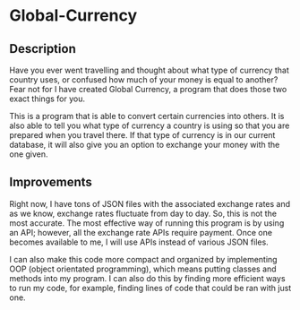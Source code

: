 # Global-Currency

## Description
Have you ever went travelling and thought about what type of currency that country uses, or confused how much of your money is equal to another?
Fear not for I have created Global Currency, a program that does those two exact things for you.

This is a program that is able to convert certain currencies into others. It is also able to tell you what type of 
currency a country is using so that you are prepared when you travel there. If that type of currency is in our current database,
it will also give you an option to exchange your money with the one given.

## Improvements
Right now, I have tons of JSON files with the associated exchange rates and as we know, exchange rates fluctuate from day to day.
So, this is not the most accurate. The most effective way of running this program is by using an API; however, all the exchange rate
APIs require payment. Once one becomes available to me, I will use APIs instead of various JSON files.

I can also make this code more compact and organized by implementing OOP (object orientated programming), which means putting classes
and methods into my program. I can also do this by finding more efficient ways to run my code, for example, finding lines of code that could be ran with just
one.
